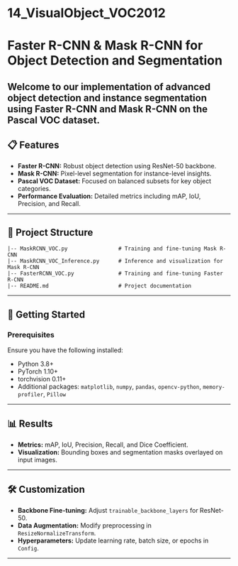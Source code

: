 # 14_VisualObject_VOC2012
# Faster R-CNN & Mask R-CNN for Object Detection and Segmentation

Welcome to our implementation of advanced object detection and instance segmentation using **Faster R-CNN** and **Mask R-CNN** on the Pascal VOC dataset. 
---

## 📋 **Features**
- **Faster R-CNN:** Robust object detection using ResNet-50 backbone.
- **Mask R-CNN:** Pixel-level segmentation for instance-level insights.
- **Pascal VOC Dataset:** Focused on balanced subsets for key object categories.
- **Performance Evaluation:** Detailed metrics including mAP, IoU, Precision, and Recall.

---

## 📂 **Project Structure**
```
|-- MaskRCNN_VOC.py                # Training and fine-tuning Mask R-CNN
|-- MaskRCNN_VOC_Inference.py      # Inference and visualization for Mask R-CNN
|-- FasterRCNN_VOC.py              # Training and fine-tuning Faster R-CNN
|-- README.md                      # Project documentation
```

---

## 🚀 **Getting Started**

### Prerequisites
Ensure you have the following installed:
- Python 3.8+
- PyTorch 1.10+
- torchvision 0.11+
- Additional packages: `matplotlib`, `numpy`, `pandas`, `opencv-python`, `memory-profiler`, `Pillow`

---

## 📊 **Results**
- **Metrics:** mAP, IoU, Precision, Recall, and Dice Coefficient.
- **Visualization:** Bounding boxes and segmentation masks overlayed on input images.

---

## 🛠 **Customization**
- **Backbone Fine-tuning:** Adjust `trainable_backbone_layers` for ResNet-50.
- **Data Augmentation:** Modify preprocessing in `ResizeNormalizeTransform`.
- **Hyperparameters:** Update learning rate, batch size, or epochs in `Config`.

---

